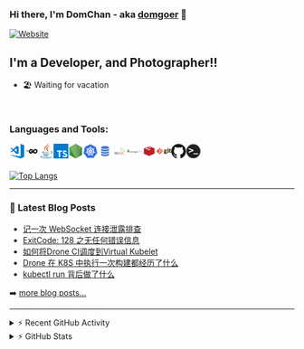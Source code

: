 ### Hi there, I'm DomChan - aka [domgoer][website] 👋

[![Website](https://img.shields.io/website?label=domc.me&style=for-the-badge&url=https%3A%2F%2Fblog.domc.me)](https://blog.domc.me)


## I'm a Developer, and Photographer!!

- 🏖 Waiting for vacation

<br />

### Languages and Tools:

<img align="left" alt="Visual Studio Code" width="26px" src="https://raw.githubusercontent.com/github/explore/80688e429a7d4ef2fca1e82350fe8e3517d3494d/topics/visual-studio-code/visual-studio-code.png" />
<img align="left" alt="Go" width="26px" src="https://raw.githubusercontent.com/github/explore/80688e429a7d4ef2fca1e82350fe8e3517d3494d/topics/go/go.png" />
<img align="left" alt="Java" width="26px" src="https://raw.githubusercontent.com/github/explore/80688e429a7d4ef2fca1e82350fe8e3517d3494d/topics/java/java.png" />
<img align="left" alt="TypeScript" width="26px" src="https://raw.githubusercontent.com/github/explore/80688e429a7d4ef2fca1e82350fe8e3517d3494d/topics/typescript/typescript.png" />
<img align="left" alt="Node.js" width="26px" src="https://raw.githubusercontent.com/github/explore/80688e429a7d4ef2fca1e82350fe8e3517d3494d/topics/nodejs/nodejs.png" />
<img align="left" alt="Kubernetes" width="26px" src="https://raw.githubusercontent.com/github/explore/80688e429a7d4ef2fca1e82350fe8e3517d3494d/topics/kubernetes/kubernetes.png" />
<img align="left" alt="SQL" width="26px" src="https://raw.githubusercontent.com/github/explore/80688e429a7d4ef2fca1e82350fe8e3517d3494d/topics/sql/sql.png" />
<img align="left" alt="MySQL" width="26px" src="https://raw.githubusercontent.com/github/explore/80688e429a7d4ef2fca1e82350fe8e3517d3494d/topics/mysql/mysql.png" />
<img align="left" alt="MongoDB" width="26px" src="https://raw.githubusercontent.com/github/explore/80688e429a7d4ef2fca1e82350fe8e3517d3494d/topics/mongodb/mongodb.png" />
<img align="left" alt="Redis" width="26px" src="https://raw.githubusercontent.com/github/explore/80688e429a7d4ef2fca1e82350fe8e3517d3494d/topics/redis/redis.png" />
<img align="left" alt="Git" width="26px" src="https://raw.githubusercontent.com/github/explore/80688e429a7d4ef2fca1e82350fe8e3517d3494d/topics/git/git.png" />
<img align="left" alt="GitHub" width="26px" src="https://raw.githubusercontent.com/github/explore/78df643247d429f6cc873026c0622819ad797942/topics/github/github.png" />
<img align="left" alt="Terminal" width="26px" src="https://raw.githubusercontent.com/github/explore/80688e429a7d4ef2fca1e82350fe8e3517d3494d/topics/terminal/terminal.png" />

<br />
<br />

[![Top Langs](https://github-readme-stats.vercel.app/api/top-langs/?username=domgoer&hide=html&layout=compact)](https://github.com/anuraghazra/github-readme-stats)

---

### 📕 Latest Blog Posts

<!-- BLOG-POST-LIST:START -->
- [记一次 WebSocket 连接泄露排查](https://blog.domc.me/2019/12/29/websocket-leak/)
- [ExitCode: 128 之无任何错误信息](https://blog.domc.me/2019/11/21/exit-code-128/)
- [如何将Drone CI调度到Virtual Kubelet](https://blog.domc.me/2019/11/18/drone-virtual-kublet/)
- [Drone 在 K8S 中执行一次构建都经历了什么](https://blog.domc.me/2019/10/22/drone-in-k8s/)
- [kubectl run 背后做了什么](https://blog.domc.me/2019/08/29/kubectl-run/)
<!-- BLOG-POST-LIST:END -->

➡️ [more blog posts...](https://blog.domc.me)

---

<details>
    <summary> ⚡️ Recent GitHub Activity </summary>

<!--START_SECTION:activity-->
1. 🗣 Commented on [#2720](https://github.com/SeldonIO/seldon-core/issues/2720) in [SeldonIO/seldon-core](https://github.com/SeldonIO/seldon-core)
2. ❗️ Opened issue [#2720](https://github.com/SeldonIO/seldon-core/issues/2720) in [SeldonIO/seldon-core](https://github.com/SeldonIO/seldon-core)
3. 🗣 Commented on [#80](https://github.com/JunzhouLiu/BILIBILI-HELPER/issues/80) in [JunzhouLiu/BILIBILI-HELPER](https://github.com/JunzhouLiu/BILIBILI-HELPER)
4. 🗣 Commented on [#80](https://github.com/JunzhouLiu/BILIBILI-HELPER/issues/80) in [JunzhouLiu/BILIBILI-HELPER](https://github.com/JunzhouLiu/BILIBILI-HELPER)
5. 🗣 Commented on [#80](https://github.com/JunzhouLiu/BILIBILI-HELPER/issues/80) in [JunzhouLiu/BILIBILI-HELPER](https://github.com/JunzhouLiu/BILIBILI-HELPER)
<!--END_SECTION:activity-->
</details>

<details>
    <summary> ⚡️ GitHub Stats </summary>

<img align="left" alt="domgoer's GitHub Stats" src="https://github-readme-stats.vercel.app/api?username=domgoer&show_icons=true&hide_border=true" />

</details>

[website]: https://blog.domc.me
